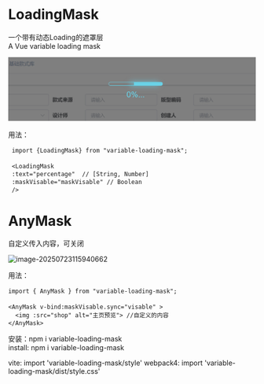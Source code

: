 <!--
 * @Author: 陈德立*******419287484@qq.com
 * @Date: 2021-11-16 10:55:30
 * @LastEditTime: 2025-07-25 16:59:42
 * @LastEditors: 陈德立*******419287484@qq.com
 * @Github: https://github.com/Alan1034
 * @Description: 
 * @FilePath: \LoadingMask\README.md
 * 
-->
# LoadingMask

一个带有动态Loading的遮罩层 <br/>
A Vue variable loading mask

![image-20211116115258955](https://raw.githubusercontent.com/Alan1034/PicturesServer/main/PicGo_imgs/202111161152173.png)

用法：

     import {LoadingMask} from "variable-loading-mask";
    
     <LoadingMask 
     :text="percentage"  // [String, Number]
     :maskVisable="maskVisable" // Boolean
     />

# AnyMask

自定义传入内容，可关闭

![image-20250723115940662](https://raw.githubusercontent.com/Alan1034/PicturesServer/main/PicturesServer/wechat_2025-07-23_143801_136.png)

用法：

```
import { AnyMask } from "variable-loading-mask";

<AnyMask v-bind:maskVisable.sync="visable" >
  <img :src="shop" alt="主页预览"> //自定义的内容
</AnyMask>
```

安装：npm i variable-loading-mask<br/>
install: npm i variable-loading-mask

vite:
import 'variable-loading-mask/style'
webpack4:
import 'variable-loading-mask/dist/style.css'